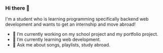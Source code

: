 ### Hi there 👋

I'm a student who is learning programming specifically backend web development and wants to get an internship and move abroad!

- 🔭 I’m currently working on my school project and my portfolio project.
- 🌱 I’m currently learning web development.
- 💬 Ask me about songs, playlists, study abroad.
